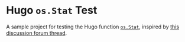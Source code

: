 # Hugo `os.Stat` Test

A sample project for testing the Hugo function [`os.Stat`](https://gohugo.io/functions/os.stat/), inspired by [this discussion forum thread](https://discourse.gohugo.io/t/os-fileinfo-modtime/14964). 